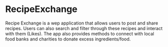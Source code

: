 # RecipeExchange
Recipe Exchange is a wep application that allows users to post and share recipes. Users can also search and filter through these recipes and interact with them (Likes). The app also provides methods to connect with local food banks and charities to donate excess ingredients/food.
